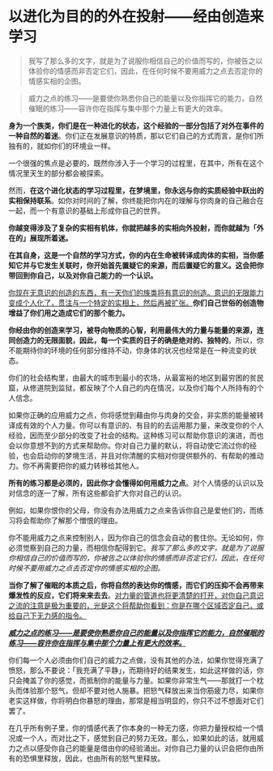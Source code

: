 # 以进化为目的的外在投射——经由创造来学习

> 我写了那么多的文字，就是为了说服你相信自己的价值而写的，你被告之以体验你的情感而非否定它们，因此，在任何时候不要用威力之点去否定你的情感实相的企图。

> 威力之点的练习——是要使你熟悉你自己的能量以及你指挥它的能力，自然催眠的练习——容许你在指挥与集中那个力量上有更大的效率。

**身为一个族类，你们是在一种进化的状态，这个经验的一部分包括了对外在事件的一种自然的着迷**。你们正在发展意识的特质，那以它们自己的方式而言，是你们所独有的，就如你们的环境业一样。

一个很强的焦点是必要的，既然你涉入于一个学习的过程里，在其中，所有在这个情况里天生的部分都会被探索。

然而，**在这个进化状态的学习过程里，在梦境里，你永远与你的实质经验中跃出的实相保持联系**。如你对时间的了解，你终能把你内在的理解与你肉身的自己融合在一起，而一个有意识的基础上形成你自己的世界。

**你越变得涉及了复杂的实相有机体，你就把越多的实相向外投射，而你就越为「外在的」展现所着迷。**

**在其自身，这是一个自然的学习方式，你的内在生命被转译成肉体的实相，当你感知它并与它发生关联时，你开始首先置疑它的来源，而后置疑它的意义。这会把你带回到你自己，以及对你自己能力的一个认识。**

<u>你现在无意识的创造的东西，有一天你们的族类将有意识的创造。意识的无限能力变成个人化了，贯注与一个特定的实相上，然后再被扩张。</u>**你们自己世俗的创造物增益了你们用之造成它们的那个能力。**

**你经由你的创造来学习，被导向物质的心智，利用最伟大的力量与能量的来源，连同创造力的无限面貌，因此，每一个实质的日子的确是绝对的、独特的**。所以，你不能期待你的环境的任何部分维持不动，你身体的状况也经常是在一种流变的状态。

你们的社会结构里，由最大的城市到最小的农场，从最富裕的地区到最穷困的贫民窟，从修道院到监狱，都反映了个人自己的内在情况，以及你们每个人所持有的个人信念。

如果你正确的应用威力之点，你将感觉到藉由你与肉身的交会，非实质的能量被转译成有效的个人力量。你可以有意识的、有目的的去运用那力量，来改变你的个人经验，因而至少部分的改变了社会的结构。这种练习可以帮助你意识的演进，而也会以你意想不到的方式来帮助你。你对自己力量的默认，将自动使它流过你的经验，也会启动你的梦境生活，并且对你清醒的实相对你提供额外的、有帮助的推动力。你不再需要把你的威力转移给其他人。

**所有的练习都是必须的，因此你才会懂得如何用威力之点**。对个人情感的认识以及对信念的逐一了解，所有这些都会扩大你对自己的认识。

例如，如果你恨你的父母，你没有办法用威力之点来告诉你自己是爱他们的，而练习将会帮助你了解那个憎恨的理由。

你不能用威力之点来控制别人，因为你自己的信念会自动的套住你。无论如何，你必须觉察到自己的力量，而相信你配得到它。*我写了那么多的文字，就是为了说服你相信自己的价值而写的，你被告之以体验你的情感而非否定它们，因此，在任何时候不要用威力之点去否定你的情感实相的企图。*

**当你了解了催眠的本质之后，你将自然的表达你的情感，而它们的压抑不会再带来爆发性的反应，它们将来来去去**。<u>对力量的管道也将更清楚的打开，对你自己意识之流的注意是极为重要的，光是这个将帮助你看到：你是在哪个区域否定自己，或给自己下无力感的指令。</u>

***<u>威力之点的练习——是要使你熟悉你自己的能量以及你指挥它的能力，自然催眠的练习——容许你在指挥与集中那个力量上有更大的效率。</u>***

你们每一个人必须由你们自己的威力之点做，没有其他的办法，如果你觉得充满了愤怒，那么不要说：「我充满了平静」，而期待好的结果发生，如此这样做的话，你只会掩盖了你的感觉，而抵制你的能量与力量。如果你非常生气——那就打一个枕头而体验那个怒气，但却不要对他人施暴。把怒气释放出来当你筋疲力尽，如果你老实这样做，你将明白你暴怒的理由，那常是相当明显的，你只不过不想面对它们罢了。

在几乎所有例子里，你的情感代表了你本身的一种无力感，你把力量授权给一个情况或一个人，而对比之下，感觉到自己的努力无效。那么，如果如此的话，就用威力之点以感受你自己的能量是借由你的经验涌出。对你自己力量的认识会把你由所有的恐惧里释放，因此，也由所有的怒气里释放。

